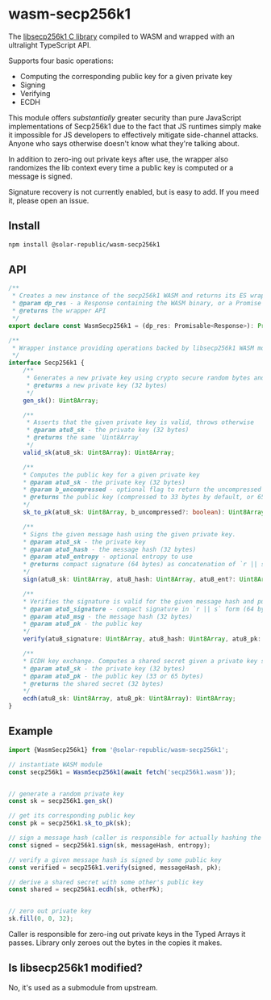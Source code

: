# wasm-secp256k1

The [libsecp256k1 C library](https://github.com/bitcoin-core/secp256k1) compiled to WASM and wrapped with an ultralight TypeScript API.

Supports four basic operations:
 - Computing the corresponding public key for a given private key
 - Signing
 - Verifying
 - ECDH

This module offers *substantially* greater security than pure JavaScript implementations of Secp256k1 due to the fact that JS runtimes simply make it impossible for JS developers to effectively mitigate side-channel attacks. Anyone who says otherwise doesn't know what they're talking about.

In addition to zero-ing out private keys after use, the wrapper also randomizes the lib context every time a public key is computed or a message is signed.

Signature recovery is not currently enabled, but is easy to add. If you meed it, please open an issue.


## Install

```sh
npm install @solar-republic/wasm-secp256k1
```


## API

```ts
/**
 * Creates a new instance of the secp256k1 WASM and returns its ES wrapper
 * @param dp_res - a Response containing the WASM binary, or a Promise that resolves to one
 * @returns the wrapper API
 */
export declare const WasmSecp256k1 = (dp_res: Promisable<Response>): Promise<Secp256k1>;

/**
 * Wrapper instance providing operations backed by libsecp256k1 WASM module
 */
interface Secp256k1 {
	/**
	 * Generates a new private key using crypto secure random bytes and without modulo bias
	 * @returns a new private key (32 bytes)
	 */
	gen_sk(): Uint8Array;

	/**
	 * Asserts that the given private key is valid, throws otherwise
	 * @param atu8_sk - the private key (32 bytes)
	 * @returns the same `Uint8Array`
	 */
	valid_sk(atu8_sk: Uint8Array): Uint8Array;

    /**
    * Computes the public key for a given private key
    * @param atu8_sk - the private key (32 bytes)
    * @param b_uncompressed - optional flag to return the uncompressed (65 byte) public key
    * @returns the public key (compressed to 33 bytes by default, or 65 if uncompressed)
    */
    sk_to_pk(atu8_sk: Uint8Array, b_uncompressed?: boolean): Uint8Array;

    /**
    * Signs the given message hash using the given private key.
    * @param atu8_sk - the private key
    * @param atu8_hash - the message hash (32 bytes)
    * @param atu8_entropy - optional entropy to use
    * @returns compact signature (64 bytes) as concatenation of `r || s`
    */
    sign(atu8_sk: Uint8Array, atu8_hash: Uint8Array, atu8_ent?: Uint8Array): Uint8Array;

    /**
    * Verifies the signature is valid for the given message hash and public key
    * @param atu8_signature - compact signature in `r || s` form (64 bytes)
    * @param atu8_msg - the message hash (32 bytes)
    * @param atu8_pk - the public key
    */
    verify(atu8_signature: Uint8Array, atu8_hash: Uint8Array, atu8_pk: Uint8Array): boolean;

    /**
    * ECDH key exchange. Computes a shared secret given a private key some public key
    * @param atu8_sk - the private key (32 bytes)
    * @param atu8_pk - the public key (33 or 65 bytes)
    * @returns the shared secret (32 bytes)
    */
    ecdh(atu8_sk: Uint8Array, atu8_pk: Uint8Array): Uint8Array;
}
```


## Example

```ts
import {WasmSecp256k1} from '@solar-republic/wasm-secp256k1';

// instantiate WASM module
const secp256k1 = WasmSecp256k1(await fetch('secp256k1.wasm'));


// generate a random private key
const sk = secp256k1.gen_sk()

// get its corresponding public key
const pk = secp256k1.sk_to_pk(sk);

// sign a message hash (caller is responsible for actually hashing the message and providing entropy)
const signed = secp256k1.sign(sk, messageHash, entropy);

// verify a given message hash is signed by some public key
const verified = secp256k1.verify(signed, messageHash, pk);

// derive a shared secret with some other's public key
const shared = secp256k1.ecdh(sk, otherPk);


// zero out private key
sk.fill(0, 0, 32);
```

Caller is responsible for zero-ing out private keys in the Typed Arrays it passes. Library only zeroes out the bytes in the copies it makes.


## Is libsecp256k1 modified?

No, it's used as a submodule from upstream.


